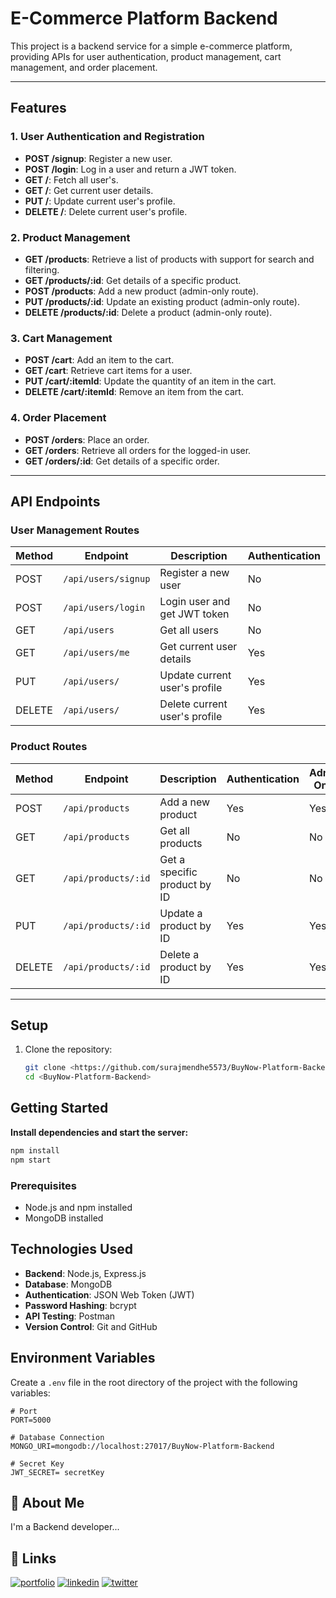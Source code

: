 # E-Commerce Platform Backend

This project is a backend service for a simple e-commerce platform, providing APIs for user authentication, product management, cart management, and order placement.

---

## Features

### 1. User Authentication and Registration
- **POST /signup**: Register a new user.
- **POST /login**: Log in a user and return a JWT token.
- **GET /**: Fetch all user's.
- **GET /**: Get current user details.
- **PUT /**: Update current user's profile.
- **DELETE /**: Delete current user's profile.

### 2. Product Management
- **GET /products**: Retrieve a list of products with support for search and filtering.
- **GET /products/:id**: Get details of a specific product.
- **POST /products**: Add a new product (admin-only route).
- **PUT /products/:id**: Update an existing product (admin-only route).
- **DELETE /products/:id**: Delete a product (admin-only route).

### 3. Cart Management
- **POST /cart**: Add an item to the cart.
- **GET /cart**: Retrieve cart items for a user.
- **PUT /cart/:itemId**: Update the quantity of an item in the cart.
- **DELETE /cart/:itemId**: Remove an item from the cart.

### 4. Order Placement
- **POST /orders**: Place an order.
- **GET /orders**: Retrieve all orders for the logged-in user.
- **GET /orders/:id**: Get details of a specific order.

---

## API Endpoints


### User Management Routes

| Method | Endpoint          | Description                                | Authentication |
|--------|-------------------|--------------------------------------------|----------------|
| POST   | `/api/users/signup` | Register a new user                       | No             |
| POST   | `/api/users/login`  | Login user and get JWT token              | No             |
| GET    | `/api/users`        | Get all users                | No            |
| GET    | `/api/users/me`     | Get current user details                  | Yes            |
| PUT    | `/api/users/`       | Update current user's profile             | Yes            |
| DELETE | `/api/users/`       | Delete current user's profile             | Yes            |



### Product Routes

| Method | Endpoint            | Description                         | Authentication | Admin Only |
|--------|---------------------|-------------------------------------|----------------|------------|
| POST   | `/api/products`      | Add a new product                  | Yes            | Yes        |
| GET    | `/api/products`      | Get all products                   | No             | No         |
| GET    | `/api/products/:id`  | Get a specific product by ID       | No             | No         |
| PUT    | `/api/products/:id`  | Update a product by ID             | Yes            | Yes        |
| DELETE | `/api/products/:id`  | Delete a product by ID             | Yes            | Yes        |

---

## Setup

1. Clone the repository:
   ```bash
   git clone <https://github.com/surajmendhe5573/BuyNow-Platform-Backend.git>
   cd <BuyNow-Platform-Backend>


## Getting Started

**Install dependencies and start the server:**

```bash
npm install
npm start
```

### Prerequisites
- Node.js and npm installed
- MongoDB installed

## Technologies Used
- **Backend**: Node.js, Express.js
- **Database**: MongoDB
- **Authentication**: JSON Web Token (JWT)
- **Password Hashing**: bcrypt
- **API Testing**: Postman
- **Version Control**: Git and GitHub
## Environment Variables

Create a `.env` file in the root directory of the project with the following variables:

```
# Port
PORT=5000

# Database Connection
MONGO_URI=mongodb://localhost:27017/BuyNow-Platform-Backend

# Secret Key
JWT_SECRET= secretKey

```


## 🚀 About Me
I'm a Backend developer...


## 🔗 Links
[![portfolio](https://img.shields.io/badge/my_portfolio-000?style=for-the-badge&logo=ko-fi&logoColor=white)](https://github.com/surajmendhe5573)
[![linkedin](https://img.shields.io/badge/linkedin-0A66C2?style=for-the-badge&logo=linkedin&logoColor=white)](https://www.linkedin.com/in/suraj-mendhe-569879233/?original_referer=https%3A%2F%2Fsearch%2Eyahoo%2Ecom%2F&originalSubdomain=in)
[![twitter](https://img.shields.io/badge/twitter-1DA1F2?style=for-the-badge&logo=twitter&logoColor=white)](https://twitter.com/)


